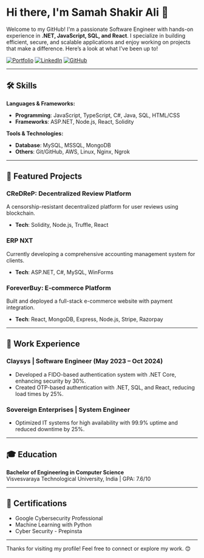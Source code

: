 # Hi there, I'm Samah Shakir Ali 👋

Welcome to my GitHub! I'm a passionate Software Engineer with hands-on experience in **.NET, JavaScript, SQL, and React**. I specialize in building efficient, secure, and scalable applications and enjoy working on projects that make a difference. Here’s a look at what I’ve been up to!

[![Portfolio](https://img.shields.io/badge/Portfolio-Visit-brightgreen)](https://getssa.in)
[![LinkedIn](https://img.shields.io/badge/LinkedIn-Connect-blue)](https://www.linkedin.com/in/samahshakir)
[![GitHub](https://img.shields.io/badge/GitHub-Follow-black)](https://github.com/samahshakir)

---

## 🛠️ Skills

**Languages & Frameworks:**
- **Programming**: JavaScript, TypeScript, C#, Java, SQL, HTML/CSS
- **Frameworks**: ASP.NET, Node.js, React, Solidity

**Tools & Technologies:**
- **Database**: MySQL, MSSQL, MongoDB
- **Others**: Git/GitHub, AWS, Linux, Nginx, Ngrok

---

## 🚀 Featured Projects

### CReDReP: Decentralized Review Platform
A censorship-resistant decentralized platform for user reviews using blockchain.
- **Tech**: Solidity, Node.js, Truffle, React

### ERP NXT
Currently developing a comprehensive accounting management system for clients.
- **Tech**: ASP.NET, C#, MySQL, WinForms

### ForeverBuy: E-commerce Platform
Built and deployed a full-stack e-commerce website with payment integration.
- **Tech**: React, MongoDB, Express, Node.js, Stripe, Razorpay

---

## 💼 Work Experience

### Claysys | Software Engineer (May 2023 – Oct 2024)
- Developed a FIDO-based authentication system with .NET Core, enhancing security by 30%.
- Created OTP-based authentication with .NET, SQL, and React, reducing load times by 25%.

### Sovereign Enterprises | System Engineer
- Optimized IT systems for high availability with 99.9% uptime and reduced downtime by 25%.

---

## 🎓 Education

**Bachelor of Engineering in Computer Science**  
Visvesvaraya Technological University, India | GPA: 7.6/10

---

## 📜 Certifications

- Google Cybersecurity Professional
- Machine Learning with Python
- Cyber Security - Prepinsta

---

Thanks for visiting my profile! Feel free to connect or explore my work. 😊
